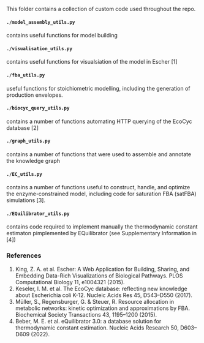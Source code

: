 This folder contains a collection of custom code used throughout the repo.
#### `./model_assembly_utils.py`
contains useful functions for model building
#### `./visualisation_utils.py`
contains useful functions for visualsiation of the model in Escher [1]
#### `./fba_utils.py`
useful functions for stoichiometric modelling, including the generation of production envelopes.
#### `./biocyc_query_utils.py`
contains a number of functions automating HTTP querying of the EcoCyc database [2]
#### `./graph_utils.py`
contains a number of functions that were used to assemble and annotate the knowledge graph
#### `./EC_utils.py`
contains a number of functions useful to construct, handle, and optimize the enzyme-constrained model, including code for saturation FBA (satFBA) simulations [3].
#### `./EQuilibrator_utils.py`
contains code required to implement manually the thermodynamic constant estimaton pimplemented by EQuilibrator (see Supplementary Information in [4])

### References
1. King, Z. A. et al. Escher: A Web Application for Building, Sharing, and Embedding Data-Rich Visualizations of Biological Pathways. PLOS Computational Biology 11, e1004321 (2015).
2. Keseler, I. M. et al. The EcoCyc database: reflecting new knowledge about Escherichia coli K-12. Nucleic Acids Res 45, D543–D550 (2017).
3. Müller, S., Regensburger, G. & Steuer, R. Resource allocation in metabolic networks: kinetic optimization and approximations by FBA. Biochemical Society Transactions 43, 1195–1200 (2015).
4. Beber, M. E. et al. eQuilibrator 3.0: a database solution for thermodynamic constant estimation. Nucleic Acids Research 50, D603–D609 (2022).

